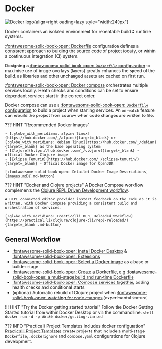 # Docker

![Docker logo](https://github.com/practicalli/graphic-design/blob/live/topic-images/docker-logo-name.png?raw=true){align=right loading=lazy style="width:240px"}

Docker containers an isolated environment for repeatable build & runtime systems.

[:fontawesome-solid-book-open: Dockerfile](dockerfile.md) configuration defines a consistent approach to building the source code of project locally, or within a continuous integration (CI) system.

Designing a [:fontawesome-solid-book-open: `Dockerfile` configuration](dockerfile.md) to maximise use of image overlays (layers) greatly enhances the speed of the build, as libraries and other unchanged assets are cached on first run.

[:fontawesome-solid-book-open: Docker compose](compose.md) orchestrates multiple services locally. Heath checks and conditions can be set to ensure dependant services start in the correct order.

Docker compose can use a [:fontawesome-solid-book-open: `Dockerfile` configuration](dockerfile.md) to build a project when starting services. An `on-watch` feature can rebuild the project from sourcw when code changes are written to file. 

??? HINT "Recommended Docker Images"

    - [:globe_with_meridians: alpine linux](https://hub.docker.com/_/alpine){target=_blank} or [:globe_with_meridians: debian linux](https://hub.docker.com/_/debian){target=_blank} as the base operating system
    - [Clojure](https://hub.docker.com/_/clojure){target=_blank} - official Docker Clojure image
    - [Eclipse Temurin](https://hub.docker.com/_/eclipse-temurin/){target=_blank} - Offical Docker image for OpenJDK

    [:fontawesome-solid-book-open: Detailed Docker Image Descriptions](images.md){.md-button}


??? HINT "Docker and Clojure projects"
    A Docker Compose workflow complements the [Clojure REPL Driven Development workflow](https://practical.li/clojure/introduction/repl-workflow/).  

    A REPL connected editor provides instant feedback on the code as it is written, with Docker Compose providing a consistent build and orchestration of services.

    [:globe_with_meridians: Practicalli REPL Reloaded Workflow](https://practical.li/clojure/clojure-cli/repl-reloaded/){target=_blank .md-button}


## General Workflow

- [:fontawesome-solid-book-open: Install Docker Desktop](install.md) & [:fontawesome-solid-book-open: Extensions](desktop/extensions.md)
- [:fontawesome-solid-book-open: Select a Docker image](images.md) as a base or builder stage
- [:fontawesome-solid-book-open: Create a Dockerfile](dockerfile.md), e.g [:fontawesome-solid-book-open: a multi-stage build and run-time Dockerfile](clojure-multi-stage-dockerfile.md)
- [:fontawesome-solid-book-open: Compose services together](compose.md), adding health checks and conditional starts
- (optional) Automatic rebuild of Clojure project when [:fontawesome-solid-book-open: watching for code changes](compose.md#build-on-change) (experimental feature)

!!! HINT "Try the Docker getting started tutorial"
    Follow the Docker Getting Started tutorial from within Docker Desktop or via the command line.
    ```shell
    docker run -d -p 80:80 docker/getting-started
    ```

??? INFO "Practicalli Project Templates includes docker configuration"
    [Practicalli Project Templates](https://practical.li/clojure/clojure-cli/projects/templates/practicalli/) create projects that include a multi-stage `Dockerfile`, `.dockerignore` and `compose.yaml` configurations for Clojure development.

